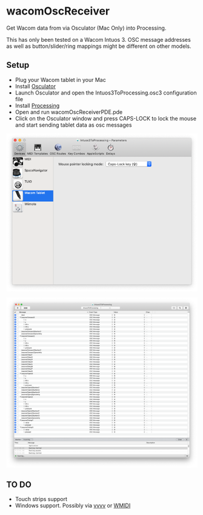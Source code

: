 # wacomOscReceiver

Get Wacom data from via Osculator (Mac Only) into Processing.

This has only been tested on a Wacom Intuos 3. OSC message addresses as well as button/slider/ring mappings might be different on other models.

## Setup

- Plug your Wacom tablet in your Mac
- Install [Osculator](https://osculator.net/)
- Launch Osculator and open the Intuos3ToProcessing.osc3 configuration file
- Install [Processing](http://processing.org/)
- Open and run wacomOscReceiverPDE.pde
- Click on the Osculator window and press CAPS-LOCK to lock the mouse and start sending tablet data as osc messages

![Settings > Devices > Wacom Tablet](/images/osculatorMouseLock.png)

![Osculator main window with Intuos3ToProcessing.osc3 loaded](/images/osculator.png)

## TO DO

- Touch strips support
- Windows support. Possibly via [vvvv](https://betadocs.vvvv.org/topics/io/hardware/graphics-tablets.html) or [WMIDI](http://www.nicolasfournel.com/?page_id=73)